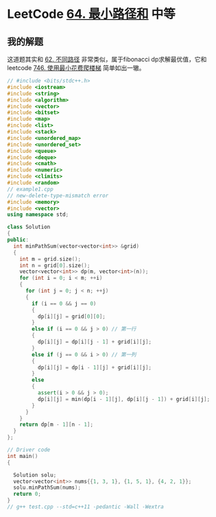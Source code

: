 # LeetCode [64. 最小路径和](https://leetcode-cn.com/problems/minimum-path-sum/) 中等



## 我的解题

这道题其实和 [62. 不同路径](https://leetcode-cn.com/problems/unique-paths/) 非常类似，属于fibonacci dp求解最优值，它和leetcode [746. 使用最小花费爬楼梯](https://leetcode-cn.com/problems/min-cost-climbing-stairs/) 简单如出一辙。



```c++
// #include <bits/stdc++.h>
#include <iostream>
#include <string>
#include <algorithm>
#include <vector>
#include <bitset>
#include <map>
#include <list>
#include <stack>
#include <unordered_map>
#include <unordered_set>
#include <queue>
#include <deque>
#include <cmath>
#include <numeric>
#include <climits>
#include <random>
// example1.cpp
// new-delete-type-mismatch error
#include <memory>
#include <vector>
using namespace std;

class Solution
{
public:
  int minPathSum(vector<vector<int>> &grid)
  {
    int m = grid.size();
    int n = grid[0].size();
    vector<vector<int>> dp(m, vector<int>(n));
    for (int i = 0; i < m; ++i)
    {
      for (int j = 0; j < n; ++j)
      {
        if (i == 0 && j == 0)
        {
          dp[i][j] = grid[0][0];
        }
        else if (i == 0 && j > 0) // 第一行
        {
          dp[i][j] = dp[i][j - 1] + grid[i][j];
        }
        else if (j == 0 && i > 0) // 第一列
        {
          dp[i][j] = dp[i - 1][j] + grid[i][j];
        }
        else
        {
          assert(i > 0 && j > 0);
          dp[i][j] = min(dp[i - 1][j], dp[i][j - 1]) + grid[i][j];
        }
      }
    }
    return dp[m - 1][n - 1];
  }
};

// Driver code
int main()
{

  Solution solu;
  vector<vector<int>> nums{{1, 3, 1}, {1, 5, 1}, {4, 2, 1}};
  solu.minPathSum(nums);
  return 0;
}
// g++ test.cpp --std=c++11 -pedantic -Wall -Wextra

```

